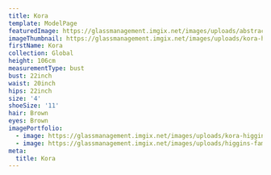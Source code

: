 ```yaml
---
title: Kora
template: ModelPage
featuredImage: https://glassmanagement.imgix.net/images/uploads/abstract-analog-art-390089.jpg
imageThumbnail: https://glassmanagement.imgix.net/images/uploads/kora-higgins-5.jpg
firstName: Kora
collection: Global
height: 106cm
measurementType: bust
bust: 22inch
waist: 20inch
hips: 22inch
size: '4'
shoeSize: '11'
hair: Brown
eyes: Brown
imagePortfolio:
  - image: https://glassmanagement.imgix.net/images/uploads/kora-higgins-5.jpg
  - image: https://glassmanagement.imgix.net/images/uploads/higgins-family.jpg
meta:
  title: Kora
---
```


